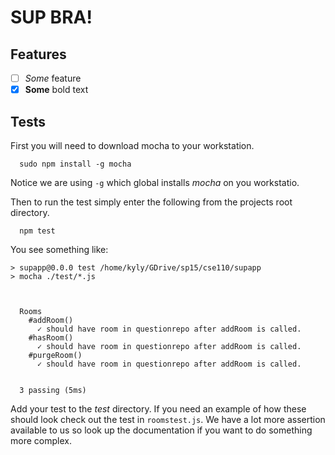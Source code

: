 SUP BRA!
=======

Features
-------
- [ ] _Some_ feature
- [x] **Some** bold text

Tests
-----
First you will need to download mocha to your workstation.
```
  sudo npm install -g mocha
```
Notice we are using ```-g``` which global installs _mocha_ on you workstatio.

Then to run the test simply enter the following from the projects root directory.

```
  npm test
```

You see something like:
```
> supapp@0.0.0 test /home/kyly/GDrive/sp15/cse110/supapp
> mocha ./test/*.js



  Rooms
    #addRoom()
      ✓ should have room in questionrepo after addRoom is called.
    #hasRoom()
      ✓ should have room in questionrepo after addRoom is called.
    #purgeRoom()
      ✓ should have room in questionrepo after addRoom is called.


  3 passing (5ms)
```
Add your test to the *test* directory. If you need an example of how these
should look check out the test in ```roomstest.js```. We have a lot more assertion available to us so look up the documentation if you want to do something more complex.
